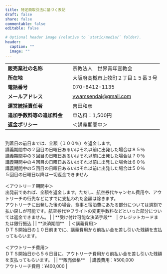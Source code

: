 ```yaml
---
title: 特定商取引法に基づく表記
draft: false
share: false
commentable: false
editable: false

# Optional header image (relative to `static/media/` folder).
header:
  caption: ""
  image: ""
---
```


|   |   |
|---|---|
| **販売業社の名称**　| 宗教法人　世界青年宣教会 |
| **所在地**　| 大阪府高槻市上牧町２丁目１５番３号 |
| **電話番号**　| 070-8412-1135 |
| **メールアドレス**　| ywamsendai@gmail.com |
| **運営統括責任者**　| 吉田和彦 |
| **追加手数料等の追加料金**　| 申込料：1,500円 |
| **返金ポリシー**　| ＜講義期間中＞
<br>
到着日の前日までは、全額（１００％）を返金します。<br>
講義期間中の２回目の日曜日あるいはそれ以前に出発した場合は８５％<br>
講義期間中の３回目の日曜日あるいはそれ以前に出発した場合は７０％<br>
講義期間中の４回目の日曜日あるいはそれ以前に出発した場合は６０％<br>
講義期間中の５回目の日曜日あるいはそれ以前に出発した場合は５０％<br>
５回目の日曜日以降は一切返金できません<br>
<br>
＜アウトリーチ期間中＞<br>
出発前であれば、全額を返金します。ただし、航空券代キャンセル費用や、アウトリーチの行先などにすでに支払われた金額は除きます。<br>
アウトリーチに出発した後の場合、食事と宿泊費にあたる部分については週割で払い戻しが可能です。航空券代やフライトの変更手数料などといった部分については返金できません。 |
| **受け付け可能な決済手段**　| クレジットカードまたは銀行振込 |
| **決済期間**　| ＜講義費用＞
<br>
ＤＴＳ開始日の１０日前までに、講義費用から前払い金を差し引いた残額を支払ってもらいます。<br>
<br>
＜アウトリーチ費用＞
<br>
ＤＴＳ開始日から５６日目に、アウトリーチ費用から前払い金を差し引いた残額を支払ってもらいます。 |
| **販売価格**　| 講義費用：¥500,000<br>アウトリーチ費用：¥400,000 |
